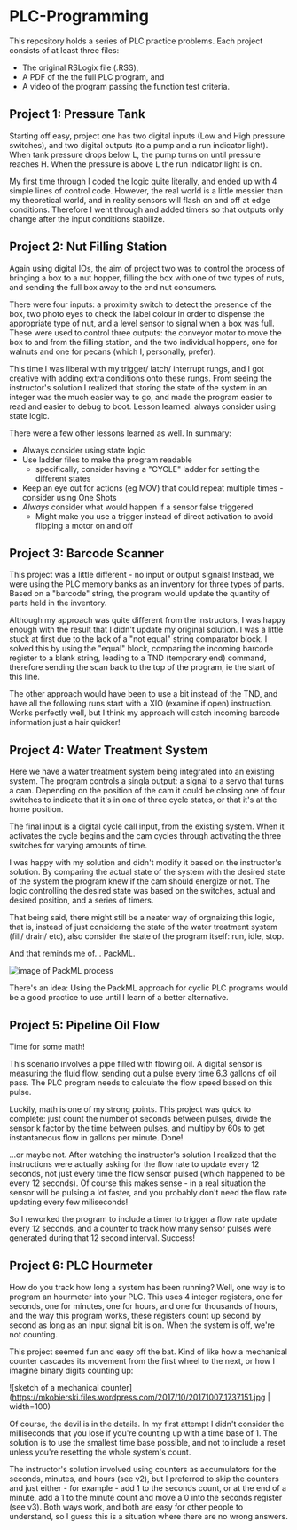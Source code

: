 # PLC-Programming
This repository holds a series of PLC practice problems. Each project consists of at least three files:
* The original RSLogix file (.RSS),
* A PDF of the the full PLC program, and
* A video of the program passing the function test criteria.

## Project 1: Pressure Tank
Starting off easy, project one has two digital inputs (Low and High pressure switches), and two digital outputs (to a pump and a run indicator light).  When tank pressure drops below L, the pump turns on until pressure reaches H.  When the pressure is above L the run indicator light is on.

My first time through I coded the logic quite literally, and ended up with 4 simple lines of control code.  However, the real world is a little messier than my theoretical world, and in reality sensors will flash on and off at edge conditions.  Therefore I went through and added timers so that outputs only change after the input conditions stabilize.

## Project 2: Nut Filling Station
Again using digital IOs, the aim of project two was to control the process of bringing a box to a nut hopper, filling the box with one of two types of nuts, and sending the full box away to the end nut consumers.  

There were four inputs: a proximity switch to detect the presence of the box, two photo eyes to check the label colour in order to dispense the appropriate type of nut, and a level sensor to signal when a box was full.  These were used to control three outputs: the conveyor motor to move the box to and from the filling station, and the two individual hoppers, one for walnuts and one for pecans (which I, personally, prefer).

This time I was liberal with my trigger/ latch/ interrupt rungs, and I got creative with adding extra conditions onto these rungs.  From seeing the instructor's solution I realized that storing the state of the system in an integer was the much easier way to go, and made the program easier to read and easier to debug to boot.  Lesson learned: always consider using state logic.

There were a few other lessons learned as well.  In summary:
* Always consider using state logic
* Use ladder files to make the program readable
  * specifically, consider having a "CYCLE" ladder for setting the different states
* Keep an eye out for actions (eg MOV) that could repeat multiple times - consider using One Shots
* *Always* consider what would happen if a sensor false triggered
  * Might make you use a trigger instead of direct activation to avoid flipping a motor on and off

## Project 3: Barcode Scanner
This project was a little different - no input or output signals!  Instead, we were using the PLC memory banks as an inventory for three types of parts.  Based on a "barcode" string, the program would update the quantity of parts held in the inventory.  

Although my approach was quite different from the instructors, I was happy enough with the result that I didn't update my original solution.  I was a little stuck at first due to the lack of a "not equal" string comparator block.  I solved this by using the "equal" block, comparing the incoming barcode register to a blank string, leading to a TND (temporary end) command, therefore sending the scan back to the top of the program, ie the start of this line.  

The other approach would have been to use a bit instead of the TND, and have all the following runs start with a XIO (examine if open) instruction.  Works perfectly well, but I think my approach will catch incoming barcode information just a hair quicker!

## Project 4: Water Treatment System
Here we have a water treatment system being integrated into an existing system.  The program controls a singla output: a signal to a servo that turns a cam.  Depending on the position of the cam it could be closing one of four switches to indicate that it's in one of three cycle states, or that it's at the home position.  

The final input is a digital cycle call input, from the existing system.  When it activates the cycle begins and the cam cycles through activating the three switches for varying amounts of time.

I was happy with my solution and didn't modify it based on the instructor's solution.  By comparing the actual state of the system with the desired state of the system the program knew if the cam should energize or not.  The logic controlling the desired state was based on the switches, actual and desired position, and a series of timers.  

That being said, there might still be a neater way of orgnaizing this logic, that is, instead of just considerng the state of the water treatment system (fill/ drain/ etc), also consider the state of the program itself: run, idle, stop.

And that reminds me of... PackML.

![image of PackML process](https://upload.wikimedia.org/wikipedia/commons/9/98/PackML_State_Model.png "PackML Process Flow")

There's an idea: Using the PackML approach for cyclic PLC programs would be a good practice to use until I learn of a better alternative.

## Project 5: Pipeline Oil Flow
Time for some math!

This scenario involves a pipe filled with flowing oil.  A digital sensor is measuring the fluid flow, sending out a pulse every time 6.3 gallons of oil pass.  The PLC program needs to calculate the flow speed based on this pulse.

Luckily, math is one of my strong points.  This project was quick to complete: just count the number of seconds between pulses, divide the sensor k factor by the time between pulses, and multipy by 60s to get instantaneous flow in gallons per minute.  Done!

...or maybe not.  After watching the instructor's solution I realized that the instructions were actually asking for the flow rate to update every 12 seconds, not just every time the flow sensor pulsed (which happened to be every 12 seconds).  Of course this makes sense - in a real situation the sensor will be pulsing a lot faster, and you probably don't need the flow rate updating every few miliseconds!

So I reworked the program to include a timer to trigger a flow rate update every 12 seconds, and a counter to track how many sensor pulses were generated during that 12 second interval.  Success!

## Project 6: PLC Hourmeter
How do you track how long a system has been running?  Well, one way is to program an hourmeter into your PLC.  This uses 4 integer registers, one for seconds, one for minutes, one for hours, and one for thousands of hours, and the way this program works, these registers count up second by second as long as an input signal bit is on.  When the system is off, we're not counting.

This project seemed fun and easy off the bat.  Kind of like how a mechanical counter cascades its movement from the first wheel to the next, or how I imagine binary digits counting up:

![sketch of a mechanical counter](https://mkobierski.files.wordpress.com/2017/10/20171007_1737151.jpg | width=100)

Of course, the devil is in the details.  In my first attempt I didn't consider the milliseconds that you lose if you're counting up with a time base of 1.  The solution is to use the smallest time base possible, and not to include a reset unless you're resetting the whole system's count.  

The instructor's solution involved using counters as accumulators for the seconds, minutes, and hours (see v2), but I preferred to skip the counters and just either - for example - add 1 to the seconds count, or at the end of a minute, add a 1 to the minute count and move a 0 into the seconds register (see v3).  Both ways work, and both are easy for other people to understand, so I guess this is a situation where there are no wrong answers.
